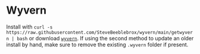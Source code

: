 # Wyvern
Install with `curl -s https://raw.githubusercontent.com/SteveBeeblebrox/wyvern/main/getwyvern | bash` or download [`wyvern`](wyvern). If using the second method to update an older install by hand, make sure to remove the existing `.wyvern` folder if present.
